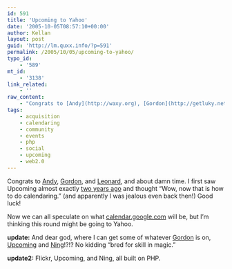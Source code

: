 ```yaml
---
id: 591
title: 'Upcoming to Yahoo'
date: '2005-10-05T08:57:10+00:00'
author: Kellan
layout: post
guid: 'http://lm.quxx.info/?p=591'
permalink: /2005/10/05/upcoming-to-yahoo/
typo_id:
    - '589'
mt_id:
    - '3138'
link_related:
    - ''
raw_content:
    - "Congrats to [Andy](http://waxy.org), [Gordon](http://getluky.net), and [Leonard](http://randomfoo.net/), and about damn time.  I first saw Upcoming almost exactly [two years ago](http://laughingmeme.org/archives/001221.html) and thought \\\"Wow, now that is how to do calendaring.\\\" (and apparently I was jealous even back then!)  Good luck!\n\nNow we can all speculate on what [calendar.google.com](http://calendar.google.com) will be, but I\\'m thinking this round might be going to Yahoo.\n\n**update:** And dear god, where I can get some of whatever [Gordon](http://getluky.net/) is on, [Upcoming](http://getluky.net/2005/10/05/yahoo-acquires-upcomingorg/) and [Ning](http://getluky.net/2005/10/04/ning-and-my-work-for-24hl/)!?!?  No kidding \\\"bred for skill in magic.\\\"\n\n**update2:** Flickr, Upcoming, and Ning, all built on PHP."
tags:
    - acquisition
    - calendaring
    - community
    - events
    - php
    - social
    - upcoming
    - web2.0
---
```


Congrats to [Andy](http://waxy.org), [Gordon](http://getluky.net), and [Leonard](http://randomfoo.net/), and about damn time. I first saw Upcoming almost exactly [two years ago](http://laughingmeme.org/archives/001221.html) and thought “Wow, now that is how to do calendaring.” (and apparently I was jealous even back then!) Good luck!

Now we can all speculate on what [calendar.google.com](http://calendar.google.com) will be, but I’m thinking this round might be going to Yahoo.

**update:** And dear god, where I can get some of whatever [Gordon](http://getluky.net/) is on, [Upcoming](http://getluky.net/2005/10/05/yahoo-acquires-upcomingorg/) and [Ning](http://getluky.net/2005/10/04/ning-and-my-work-for-24hl/)!?!? No kidding “bred for skill in magic.”

**update2:** Flickr, Upcoming, and Ning, all built on PHP.